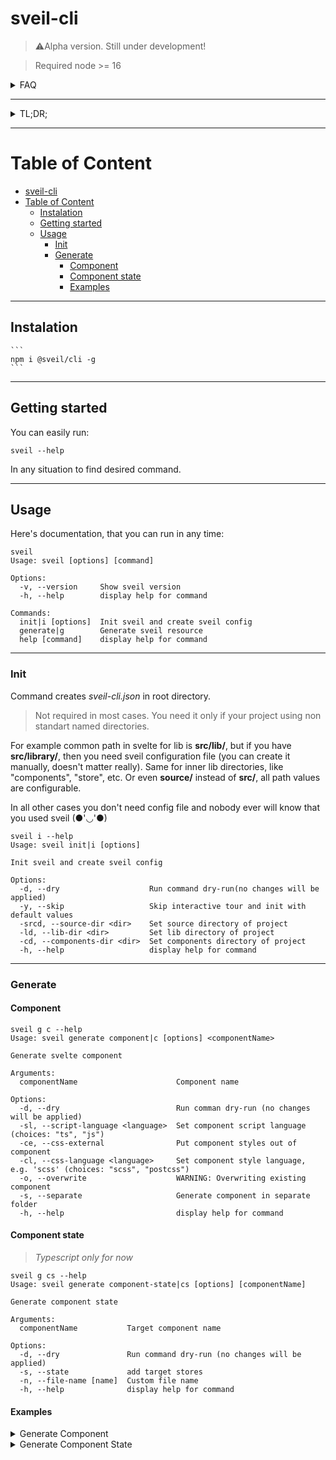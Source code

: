 # sveil-cli

> ⚠️Alpha version. Still under development!

> Required node >= 16

  <details>
    <summary>FAQ</summary>
    
  **What:**

The sveil. Generation tool for svelte. Sveil will generate svelte resources.

**Why:**

Why not? Svelte is pretty mature framework, but for some reason have no any generation tool that widely used. Generation tool could save some time, scale application, and set structure. I didn't find any other generation tools for svelte, only nx have one, but it's comes with monorepos only, nx workspace and other configs (and last time I tried it svelte plugin didn't work well). And Lets say, svelte plugin for nx isn't looks official, nx mostly focused on react or angular.

The Sveil on other hand is standalone tool that you can use without any config files.

  </details>

---

  <details>
    <summary>TL;DR;</summary>

**Philosophy:**

Freedom without structure is chaos. Svelte let us decide how to organize project freely, there're only several restrictions/rules. Since svelte trying to bind to native js way without any built in design patterns, we as developers are on our own.

I see 3 main goals of sveil tool:

- Generation
- Structure
- Scale

For now it's limited generation, but with time sveil will get ability to structure svelte project and scale it (like nest or angular cli).

  </details>

---

# Table of Content

- [sveil-cli](#sveil-cli)
- [Table of Content](#table-of-content)
  - [Instalation](#instalation)
  - [Getting started](#getting-started)
  - [Usage](#usage)
    - [Init](#init)
    - [Generate](#generate)
      - [Component](#component)
      - [Component state](#component-state)
      - [Examples](#examples)

---

## Instalation

    ```
    npm i @sveil/cli -g
    ```

---

## Getting started

You can easily run:

```
sveil --help
```

In any situation to find desired command.

---

## Usage

Here's documentation, that you can run in any time:

```
sveil
Usage: sveil [options] [command]

Options:
  -v, --version     Show sveil version
  -h, --help        display help for command

Commands:
  init|i [options]  Init sveil and create sveil config
  generate|g        Generate sveil resource
  help [command]    display help for command
```

---

### Init

Command creates _sveil-cli.json_ in root directory.

> Not required in most cases. You need it only if your project using non standart named directories.

For example common path in svelte for lib is **src/lib/**, but if you have **src/library/**, then you need sveil configuration file (you can create it manually, doesn't matter really). Same for inner lib directories, like "components", "store", etc. Or even **source/** instead of **src/**, all path values are configurable.

In all other cases you don't need config file and nobody ever will know that you used sveil (●'◡'●)

```
sveil i --help
Usage: sveil init|i [options]

Init sveil and create sveil config

Options:
  -d, --dry                    Run command dry-run(no changes will be applied)
  -y, --skip                   Skip interactive tour and init with default values
  -srcd, --source-dir <dir>    Set source directory of project
  -ld, --lib-dir <dir>         Set lib directory of project
  -cd, --components-dir <dir>  Set components directory of project
  -h, --help                   display help for command
```

---

### Generate

#### Component

```
sveil g c --help
Usage: sveil generate component|c [options] <componentName>

Generate svelte component

Arguments:
  componentName                      Component name

Options:
  -d, --dry                          Run comman dry-run (no changes will be applied)
  -sl, --script-language <language>  Set component script language (choices: "ts", "js")
  -ce, --css-external                Put component styles out of component
  -cl, --css-language <language>     Set component style language, e.g. 'scss' (choices: "scss", "postcss")
  -o, --overwrite                    WARNING: Overwriting existing component
  -s, --separate                     Generate component in separate folder
  -h, --help                         display help for command
```

#### Component state

> _Typescript only for now_

```
sveil g cs --help
Usage: sveil generate component-state|cs [options] [componentName]

Generate component state

Arguments:
  componentName           Target component name

Options:
  -d, --dry               Run command dry-run (no changes will be applied)
  -s, --state             add target stores
  -n, --file-name [name]  Custom file name
  -h, --help              display help for command

```

#### Examples

  <details>
    <summary>Generate Component</summary>

   ![sveil generate component](https://github.com/sveiljs/sveil-cli/assets/17780142/d86f4f1a-f6cd-46c0-9d95-a2ed991a8a35=250x250)
```

sveil g c main

```

OR

```

sveil generate component main

```

Output:

```

- file main.svelte generated in ...\src\lib\components\main.svelte

```

Basic svelte component template:

```

<script>
  let name = "main";
</script>

<div class="main">
  {name}
</div>

<style>
  .main {
    margin: 0;
    padding: 0;
  }
</style>

```

By default sveil use plain css and js for component template, but if project use typescript - it automatically add lang="ts".
It's possible to overwrite default script/style languages with -sl and -cl options.

> Sveil supports typescript only in script languages and scss/postcss in style preprocessors (for now).
>
> Please, be aware there's no auto detection for style preprocessors yet.

You can move styles out of component with -ce option

```

sveil g c example -ce

```

Or create component in separate folder with -s option

```

sveil g c example -s

```

If component already existed, then you can use -o option with little confirmation prompt (need to write component name)

```

sveil g c example -o

```

</details>

  <details>
    <summary>Generate Component State</summary>

**[More info about output file](https://github.com/sveiljs/sveil?tab=readme-ov-file#basic-example)**

```

sveil g cs main

```

OR

```

sveil generate component-state main

```

Output:

```

- file main.ts generated in ...\src\lib\components\main\main.ts

```

</details>

